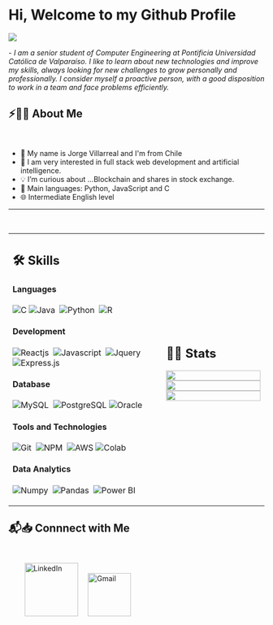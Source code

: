 # Hi, Welcome to my Github Profile

<img src="https://readme-typing-svg.herokuapp.com?font=Architects+Daughter&color=FFFF&size=25&center=false&lines=Civil+Computer+Engineering;"/>
 
 <p>- <i>I am a senior student of Computer Engineering at Pontificia Universidad Católica de Valparaíso. I like to learn about new technologies and improve my skills, always looking for new challenges to grow personally and professionally. I consider myself a proactive person, with a good disposition to work in a team and face problems efficiently.</i></p>

## ⚡🙋‍♂️ About Me

</br>

- 👨 My name is Jorge Villarreal and I'm from Chile
- 📝 I am very interested in full stack web development and artificial intelligence.
- 💡 I’m curious about ...Blockchain and shares in stock exchange.
- 🌟 Main languages: Python, JavaScript and C
- 🌐 Intermediate English level

<hr>
</br>


<table width="100%" >

 <tr>
    <td width="60%" valign="top">
     
## 🛠️ Skills

#### Languages

![C](https://img.shields.io/badge/C-blue?style=plastic&logo=c&color=blue)
![Java](https://img.shields.io/badge/Java-%23150458.svg?style=flat&logo=java&logoColor=orange)&nbsp;
![Python](https://img.shields.io/badge/-Python-05122A?style=flat&logo=python)&nbsp;
![R](https://img.shields.io/badge/R-276DC3?style=flat&logo=r&logoColor=blue&color=0B2C4A)&nbsp;


#### Development
![Reactjs](https://img.shields.io/badge/React-20232A?style=flat&logo=react&logoColor=61DAFB)&nbsp;
![Javascript](https://img.shields.io/badge/JavaScript-F7DF1E?style=flat&logo=javascript&logoColor=black)&nbsp;
![Jquery](https://img.shields.io/badge/jQuery-0769AD?style=flat&logo=jquery&logoColor=white)&nbsp;
![Express.js](https://img.shields.io/badge/express.js-%23404d59.svg?style=flat&logo=express&logoColor=%2361DAFB) 
<!-- ![PHP](https://img.shields.io/badge/PHP-777BB4?style=flat&logo=php&logoColor=white)&nbsp; -->


#### Database

![MySQL](https://img.shields.io/badge/MySQL-00000F?style=flat&logo=mysql&logoColor=white)&nbsp;
![PostgreSQL](https://img.shields.io/badge/PostgreSQL-316192?style=flat&logo=postgresql&logoColor=green)
![Oracle](https://img.shields.io/badge/Oracle-balck?style=flat-square&logo=oracle&color=black)

#### Tools and Technologies


![Git](https://img.shields.io/badge/-Git-05122A?style=flat&logo=git)&nbsp;
![NPM](https://img.shields.io/badge/npm-CB3837?style=flat&logo=npm&logoColor=white)&nbsp;
![AWS](https://img.shields.io/badge/AWS-black?style=flat&logo=amazonwebservices&color=gray)
![Colab](https://img.shields.io/badge/GoogleColab-orange?style=flat&logo=googlecolab&color=black)
<!-- ![PyPI](https://img.shields.io/badge/pypi-3775A9?style=flat&logo=pypi&logoColor=white)&nbsp; -->


#### Data Analytics 

![Numpy](https://img.shields.io/badge/Numpy-777BB4?style=flat&logo=numpy&logoColor=white)&nbsp;
![Pandas](https://img.shields.io/badge/Pandas-2C2D72?style=flat&logo=pandas&logoColor=white)&nbsp;
![Power BI](https://img.shields.io/badge/PowerBI-F2C811?style=flat&logo=Power%20BI&logoColor=white)

</td>
<td>
  
## 📄📜 Stats


<p align="center">
  <img width="100%" src="https://github-readme-stats.vercel.app/api?username=Jorgee18&theme=algolia&show_icons=true&bg_color=transparent&title_color=navy&text_color=black" />
 </br>
  <img width="100%" src="https://github-readme-streak-stats.herokuapp.com/?user=Jorgee18"/>
 </br>
  <img width="100%" src="https://github-readme-stats.vercel.app/api/top-langs/?username=Jorgee18&exclude_repo=Portfolio,HomePal&langs_count=7&layout=compact&bg_color=transparent" />
</p>
     
  </td>
 </tr>
</table>

## 📬📥 Connnect with Me

<br/>

&nbsp; &nbsp; &nbsp; &nbsp; <a href="https://www.linkedin.com/in/jorge-villarreal-390091297/"><img width="105px" alt="LinkedIn" src="https://img.shields.io/badge/LinkedIn%20-%230077B5.svg?&style=flat&logo=linkedin&logoColor=white"/></a> &nbsp;&nbsp;&nbsp;
<a href="mailto:jorgeeduardo2003@gmail.com"><img width="85px" alt="Gmail" src="https://img.shields.io/badge/Gmail-D14836?style=flat&logo=gmail&logoColor=white" /></a> &nbsp; &nbsp; 

</br>
</br>
